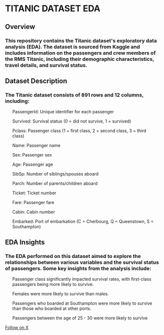 # TITANIC DATASET EDA
<h2>Overview</h2>
<h3>This repository contains the Titanic dataset's exploratory data analysis (EDA). The dataset is sourced from Kaggle and includes information on the passengers and crew members of the RMS Titanic, including their demographic characteristics, travel details, and survival status.</h3>
<h2>Dataset Description</h2>
<h3>The Titanic dataset consists of 891 rows and 12 columns, including:</h3>

<ul>PassengerId: Unique identifier for each passenger</ul>
<ul>Survived: Survival status (0 = did not survive, 1 = survived)</ul>
<ul>Pclass: Passenger class (1 = first class, 2 = second class, 3 = third class)</ul>
<ul>Name: Passenger name</ul>
<ul>Sex: Passenger sex</ul>
<ul>Age: Passenger age</ul>
<ul>SibSp: Number of siblings/spouses aboard</ul>
<ul>Parch: Number of parents/children aboard</ul>
<ul>Ticket: Ticket number</ul>
<ul>Fare: Passenger fare</ul>
<ul>Cabin: Cabin number</ul>
<ul>Embarked: Port of embarkation (C = Cherbourg, Q = Queenstown, S = Southampton)</ul>
<h2>EDA Insights</h2>

<h3>The EDA performed on this dataset aimed to explore the relationships between various variables and the survival status of passengers. Some key insights from the analysis include:</h3>

<ol>Passenger class significantly impacted survival rates, with first-class passengers being more likely to survive.</ol>
<ol>Females were more likely to survive than males.</ol>
<ol>Passengers who boarded at Southampton were more likely to survive than those who boarded at other ports.</ol>
<ol>Passengers between the age of 25 - 30 were more likely to survive</ol>

<a href ="https://x.com/gheedhion"> Follow on X </a>
